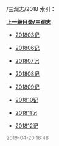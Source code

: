 /三观志/2018 索引：


**[上一级目录/三观志](/三观志/index.md)**

- [201803记](/三观志/2018/201803记.md)

- [201806记](/三观志/2018/201806记.md)

- [201807记](/三观志/2018/201807记.md)

- [201808记](/三观志/2018/201808记.md)

- [201809记](/三观志/2018/201809记.md)

- [201810记](/三观志/2018/201810记.md)

- [201811记](/三观志/2018/201811记.md)

- [201812记](/三观志/2018/201812记.md)


<font size=2 color='grey'> 2019-04-20 16:46 </font>